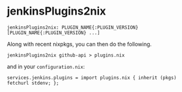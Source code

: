 # jenkinsPlugins2nix

```
jenkinsPlugins2nix: PLUGIN_NAME{:PLUGIN_VERSION} [PLUGIN_NAME{:PLUGIN_VERSION} ...]
```

Along with recent nixpkgs, you can then do the following.

```
jenkinsPlugins2nix github-api > plugins.nix

```

and in your `configuration.nix`:

```
services.jenkins.plugins = import plugins.nix { inherit (pkgs) fetchurl stdenv; };
```
